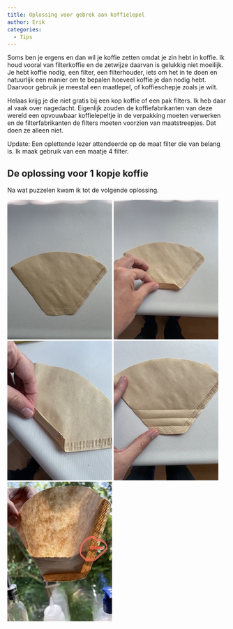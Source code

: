 ```yaml
---
title: Oplossing voor gebrek aan koffielepel
author: Erik
categories:
  - Tips
---
```

Soms ben je ergens en dan wil je koffie zetten omdat je zin hebt in koffie. Ik houd vooral van filterkoffie en de zetwijze daarvan is gelukkig niet moeilijk. Je hebt koffie nodig, een filter, een filterhouder, iets om het in te doen en natuurlijk een manier om te bepalen hoeveel koffie je dan nodig hebt. Daarvoor gebruik je meestal een maatlepel, of koffieschepje zoals je wilt. 

Helaas krijg je die niet gratis bij een kop koffie of een pak filters. Ik heb daar al vaak over nagedacht. Eigenlijk zouden de koffiefabrikanten van deze wereld een opvouwbaar koffielepeltje in de verpakking moeten verwerken en de filterfabrikanten de filters moeten voorzien van maatstreepjes. Dat doen ze alleen niet. 

Update: Een oplettende lezer attendeerde op de maat filter die van belang is. Ik maak gebruik van een maatje 4 filter.

## De oplossing voor 1 kopje koffie
Na wat puzzelen kwam ik tot de volgende oplossing.

![Plaatje](/assets/posts/IMG_7618.jpeg)
![Plaatje](/assets/posts/IMG_7619.jpeg)
![Plaatje](/assets/posts/IMG_7620.jpeg)
![Plaatje](/assets/posts/IMG_7622.jpeg)
![Plaatje](/assets/posts/IMG_7623.jpeg)


